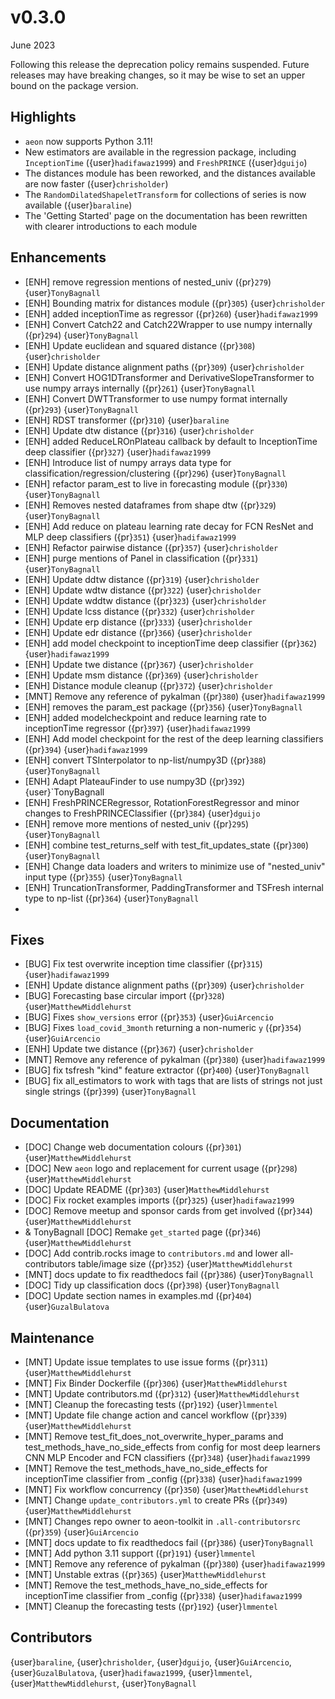 # v0.3.0

June 2023

Following this release the deprecation policy remains suspended. Future releases may have breaking changes, so it may be wise to set an upper bound on the package version.

## Highlights

- `aeon` now supports Python 3.11!
- New estimators are available in the regression package, including `InceptionTime` ({user}`hadifawaz1999`) and `FreshPRINCE` ({user}`dguijo`)
- The distances module has been reworked, and the distances available are now faster ({user}`chrisholder`)
- The `RandomDilatedShapeletTransform` for collections of series is now available ({user}`baraline`)
- The 'Getting Started' page on the documentation has been rewritten with clearer introductions to each module

## Enhancements

- [ENH] remove regression mentions of nested_univ ({pr}`279`) {user}`TonyBagnall`
- [ENH] Bounding matrix for distances module ({pr}`305`) {user}`chrisholder`
- [ENH] added inceptionTime as regressor ({pr}`260`) {user}`hadifawaz1999`
- [ENH] Convert Catch22 and Catch22Wrapper to use numpy internally ({pr}`294`) {user}`TonyBagnall`
- [ENH] Update euclidean and squared distance ({pr}`308`) {user}`chrisholder`
- [ENH] Update distance alignment paths ({pr}`309`) {user}`chrisholder`
- [ENH] Convert HOG1DTransformer and DerivativeSlopeTransformer to use numpy arrays internally ({pr}`261`) {user}`TonyBagnall`
- [ENH] Convert DWTTransformer to use numpy format internally ({pr}`293`) {user}`TonyBagnall`
- [ENH] RDST transformer ({pr}`310`) {user}`baraline`
- [ENH] Update dtw distance ({pr}`316`) {user}`chrisholder`
- [ENH] added ReduceLROnPlateau callback by default to InceptionTime deep classifier ({pr}`327`) {user}`hadifawaz1999`
- [ENH] Introduce list of numpy arrays data type for classification/regression/clustering ({pr}`296`) {user}`TonyBagnall`
- [ENH] refactor param_est to live in forecasting module ({pr}`330`) {user}`TonyBagnall`
- [ENH] Removes nested dataframes from shape dtw ({pr}`329`) {user}`TonyBagnall`
- [ENH] Add reduce on plateau learning rate decay for FCN ResNet and MLP deep classifiers ({pr}`351`) {user}`hadifawaz1999`
- [ENH] Refactor pairwise distance ({pr}`357`) {user}`chrisholder`
- [ENH] purge mentions of Panel in classification ({pr}`331`) {user}`TonyBagnall`
- [ENH] Update ddtw distance ({pr}`319`) {user}`chrisholder`
- [ENH] Update wdtw distance ({pr}`322`) {user}`chrisholder`
- [ENH] Update wddtw distance ({pr}`323`) {user}`chrisholder`
- [ENH] Update lcss distance ({pr}`332`) {user}`chrisholder`
- [ENH] Update erp distance ({pr}`333`) {user}`chrisholder`
- [ENH] Update edr distance ({pr}`366`) {user}`chrisholder`
- [ENH] add model checkpoint to inceptionTime deep classifier ({pr}`362`) {user}`hadifawaz1999`
- [ENH] Update twe distance ({pr}`367`) {user}`chrisholder`
- [ENH] Update msm distance ({pr}`369`) {user}`chrisholder`
- [ENH] Distance module cleanup ({pr}`372`) {user}`chrisholder`
- [MNT] Remove any reference of pykalman ({pr}`380`) {user}`hadifawaz1999`
- [ENH] removes the param_est package ({pr}`356`) {user}`TonyBagnall`
- [ENH] added modelcheckpoint and reduce learning rate to inceptionTime regressor ({pr}`397`) {user}`hadifawaz1999`
- [ENH] Add model checkpoint for the rest of the deep learning classifiers ({pr}`394`) {user}`hadifawaz1999`
- [ENH] convert TSInterpolator to np-list/numpy3D ({pr}`388`) {user}`TonyBagnall`
- [ENH] Adapt PlateauFinder to use numpy3D ({pr}`392`) {user}`TonyBagnall
- [ENH] FreshPRINCERegressor, RotationForestRegressor and minor changes to FreshPRINCEClassifier ({pr}`384`) {user}`dguijo`
- [ENH] remove more mentions of nested_univ ({pr}`295`) {user}`TonyBagnall`
- [ENH] combine test_returns_self with test_fit_updates_state ({pr}`300`) {user}`TonyBagnall`
- [ENH] Change data loaders and writers to minimize use of "nested_univ" input type ({pr}`355`) {user}`TonyBagnall`
- [ENH] TruncationTransformer, PaddingTransformer and TSFresh internal type to np-list ({pr}`364`) {user}`TonyBagnall`
-
## Fixes

- [BUG] Fix test overwrite inception time classifier ({pr}`315`) {user}`hadifawaz1999`
- [ENH] Update distance alignment paths ({pr}`309`) {user}`chrisholder`
- [BUG] Forecasting base circular import ({pr}`328`) {user}`MatthewMiddlehurst`
- [BUG] Fixes `show_versions` error ({pr}`353`) {user}`GuiArcencio`
- [BUG] Fixes `load_covid_3month` returning a non-numeric `y` ({pr}`354`) {user}`GuiArcencio`
- [ENH] Update twe distance ({pr}`367`) {user}`chrisholder`
- [MNT] Remove any reference of pykalman ({pr}`380`) {user}`hadifawaz1999`
- [BUG] fix tsfresh "kind" feature extractor  ({pr}`400`) {user}`TonyBagnall`
- [BUG] fix all_estimators to work with tags that are lists of strings not just single strings ({pr}`399`) {user}`TonyBagnall`

## Documentation

- [DOC] Change web documentation colours ({pr}`301`) {user}`MatthewMiddlehurst`
- [DOC] New `aeon` logo and replacement for current usage ({pr}`298`) {user}`MatthewMiddlehurst`
- [DOC] Update README ({pr}`303`) {user}`MatthewMiddlehurst`
- [DOC] Fix rocket examples imports ({pr}`325`) {user}`hadifawaz1999`
- [DOC] Remove meetup and sponsor cards from get involved ({pr}`344`) {user}`MatthewMiddlehurst`
- & TonyBagnall [DOC] Remake `get_started` page ({pr}`346`) {user}`MatthewMiddlehurst`
- [DOC] Add contrib.rocks image to `contributors.md` and lower all-contributors table/image size ({pr}`352`) {user}`MatthewMiddlehurst`
- [MNT] docs update to fix readthedocs fail ({pr}`386`) {user}`TonyBagnall`
- [DOC] Tidy up classification docs ({pr}`398`) {user}`TonyBagnall`
- [DOC] Update section names in examples.md ({pr}`404`) {user}`GuzalBulatova`

## Maintenance

- [MNT] Update issue templates to use issue forms ({pr}`311`) {user}`MatthewMiddlehurst`
- [MNT] Fix Binder Dockerfile ({pr}`306`) {user}`MatthewMiddlehurst`
- [MNT] Update contributors.md ({pr}`312`) {user}`MatthewMiddlehurst`
- [MNT] Cleanup the forecasting tests ({pr}`192`) {user}`lmmentel`
- [MNT] Update file change action and cancel workflow  ({pr}`339`) {user}`MatthewMiddlehurst`
- [MNT] Remove test_fit_does_not_overwrite_hyper_params and test_methods_have_no_side_effects from config for most deep learners CNN MLP Encoder and FCN classifiers ({pr}`348`) {user}`hadifawaz1999`
- [MNT] Remove the test_methods_have_no_side_effects for inceptionTime classifier from _config ({pr}`338`) {user}`hadifawaz1999`
- [MNT] Fix workflow concurrency ({pr}`350`) {user}`MatthewMiddlehurst`
- [MNT] Change `update_contributors.yml` to create PRs ({pr}`349`) {user}`MatthewMiddlehurst`
- [MNT] Changes repo owner to aeon-toolkit in `.all-contributorsrc` ({pr}`359`) {user}`GuiArcencio`
- [MNT] docs update to fix readthedocs fail ({pr}`386`) {user}`TonyBagnall`
- [MNT] Add python 3.11 support ({pr}`191`) {user}`lmmentel`
- [MNT] Remove any reference of pykalman ({pr}`380`) {user}`hadifawaz1999`
- [MNT] Unstable extras ({pr}`365`) {user}`MatthewMiddlehurst`
- [MNT] Remove the test_methods_have_no_side_effects for inceptionTime classifier from _config ({pr}`338`) {user}`hadifawaz1999`
- [MNT] Cleanup the forecasting tests ({pr}`192`) {user}`lmmentel`

## Contributors

{user}`baraline`,
{user}`chrisholder`,
{user}`dguijo`,
{user}`GuiArcencio`,
{user}`GuzalBulatova`,
{user}`hadifawaz1999`,
{user}`lmmentel`,
{user}`MatthewMiddlehurst`,
{user}`TonyBagnall`
